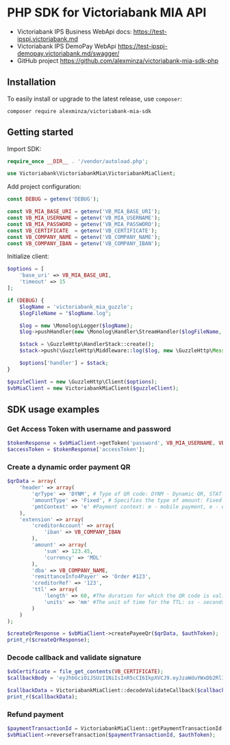 # PHP SDK for Victoriabank MIA API
* Victoriabank IPS Business WebApi docs: https://test-ipspj.victoriabank.md
* Victoriabank IPS DemoPay WebApi https://test-ipspj-demopay.victoriabank.md/swagger/
* GitHub project https://github.com/alexminza/victoriabank-mia-sdk-php

## Installation
To easily install or upgrade to the latest release, use `composer`:
```shell
composer require alexminza/victoriabank-mia-sdk
```

## Getting started
Import SDK:

```php
require_once __DIR__ . '/vendor/autoload.php';

use Victoriabank\VictoriabankMia\VictoriabankMiaClient;
```

Add project configuration:

```php
const DEBUG = getenv('DEBUG');

const VB_MIA_BASE_URI = getenv('VB_MIA_BASE_URI');
const VB_MIA_USERNAME = getenv('VB_MIA_USERNAME');
const VB_MIA_PASSWORD = getenv('VB_MIA_PASSWORD');
const VB_CERTIFICATE  = getenv('VB_CERTIFICATE');
const VB_COMPANY_NAME = getenv('VB_COMPANY_NAME');
const VB_COMPANY_IBAN = getenv('VB_COMPANY_IBAN');
```

Initialize client:

```php
$options = [
    'base_uri' => VB_MIA_BASE_URI,
    'timeout' => 15
];

if (DEBUG) {
    $logName = 'victoriabank_mia_guzzle';
    $logFileName = "$logName.log";

    $log = new \Monolog\Logger($logName);
    $log->pushHandler(new \Monolog\Handler\StreamHandler($logFileName, \Monolog\Logger::DEBUG));

    $stack = \GuzzleHttp\HandlerStack::create();
    $stack->push(\GuzzleHttp\Middleware::log($log, new \GuzzleHttp\MessageFormatter(\GuzzleHttp\MessageFormatter::DEBUG)));

    $options['handler'] = $stack;
}

$guzzleClient = new \GuzzleHttp\Client($options);
$vbMiaClient = new VictoriabankMiaClient($guzzleClient);
```

## SDK usage examples
### Get Access Token with username and password

```php
$tokenResponse = $vbMiaClient->getToken('password', VB_MIA_USERNAME, VB_MIA_PASSWORD);
$accessToken = $tokenResponse['accessToken'];
```

### Create a dynamic order payment QR

```php
$qrData = array(
    'header' => array(
        'qrType' => 'DYNM', # Type of QR code: DYNM - Dynamic QR, STAT - Static QR, HYBR - Hybrid QR
        'amountType' => 'Fixed', # Specifies the type of amount: Fixed - Dynamic QR, Controlled - Static QR, Free - Hybrid QR
        'pmtContext' => 'e' #Payment context: m - mobile payment, e - e-commerce payment, i - invoice payment, 0 - other
    ),
    'extension' => array(
        'creditorAccount' => array(
            'iban' => VB_COMPANY_IBAN
        ),
        'amount' => array(
            'sum' => 123.45,
            'currency' => 'MDL'
        ),
        'dba' => VB_COMPANY_NAME,
        'remittanceInfo4Payer' => 'Order #123',
        'creditorRef' => '123',
        'ttl' => array(
            'length' => 60, #The duration for which the QR code is valid.
            'units' => 'mm' #The unit of time for the TTL: ss - seconds, mm - minutes
        )
    )
);

$createQrResponse = $vbMiaClient->createPayeeQr($qrData, $authToken);
print_r($createQrResponse);
```

### Decode callback and validate signature

```php
$vbCertificate = file_get_contents(VB_CERTIFICATE);
$callbackBody = 'eyJhbGciOiJSUzI1NiIsInR5cCI6IkpXVCJ9.eyJzaWduYWxDb2RlIjoiRXhwaXJhdGlvbiIsInNpZ25hbER0VG0iOiIyMDI0LTEwLTAxVDE1OjA3OjQ1KzAzOjAwIiwicXJIZWFkZXJVVUlEIjoiYmQxMjA0OWItNjUxZC00MGEwLWIyYmMtZDZhMGY3ZTJiN2M3IiwicXJFeHRlbnNpb25VVUlEIjoiNjU0YWNkNjktNjAyYy00MzUxLTk1OTItODE0M2FlMjhkM2U0IiwicGF5bWVudCI6bnVsbH0.WJ5t8jtg2_6DPrxQNIcu50gsW7cDC8IMdjvOBO9wW3toIdeAljlMPxd_lLCWJiKXToRAVHU7a1EB4mLyzyw1iCcRadnsSqm21TrpDZWTjv3uL-XiMLrWOsGBf0aJJRFcGbysU_ym9YLonQMmYLF0voq39yAPMHO7CLCniSMhVdJ9Q5xnrq52y6Yn5YzefCNb2tAQ-erm-8_mCaF0DWd0UFhPA6TRXyV2l5GCkLbyhlUB9gVoVTdSN-XxA_1aoNTusheZPDH1InL03Bx3G8muaVxOMrMIsVCJJYAaTFKiQTBf0M49oTQpdPWeeS9wHaS7aSS3gUcFsOOEPavj7J8vxg';

$callbackData = VictoriabankMiaClient::decodeValidateCallback($callbackBody, $vbCertificate);
print_r($callbackData);
```

### Refund payment

```php
$paymentTransactionId = VictoriabankMiaClient::getPaymentTransactionId($callbackData->payment->reference);
$vbMiaClient->reverseTransaction($paymentTransactionId, $authToken);
```
